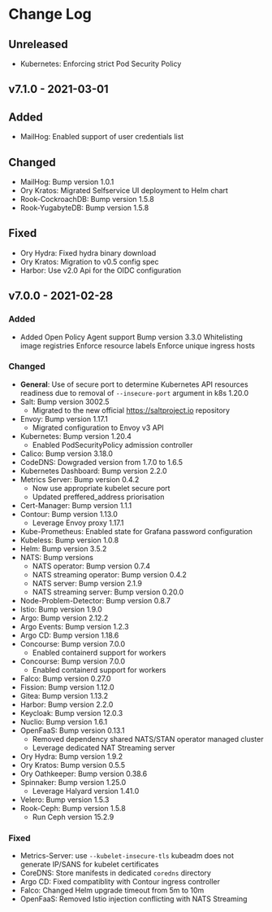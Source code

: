 # Change Log

## Unreleased

* Kubernetes: Enforcing strict Pod Security Policy

## v7.1.0 - 2021-03-01

## Added

* MailHog: Enabled support of user credentials list

## Changed

* MailHog: Bump version 1.0.1
* Ory Kratos: Migrated Selfservice UI deployment to Helm chart
* Rook-CockroachDB: Bump version 1.5.8
* Rook-YugabyteDB: Bump version 1.5.8

## Fixed


* Ory Hydra: Fixed  hydra binary download
* Ory Kratos: Migration to v0.5 config spec
* Harbor: Use v2.0 Api for the OIDC configuration

## v7.0.0 - 2021-02-28

### Added

* Added Open Policy Agent support
  Bump version 3.3.0
  Whitelisting image registries
  Enforce resource labels
  Enforce unique ingress hosts

### Changed

* **General**: Use of secure port to determine Kubernetes API resources readiness due to removal of `--insecure-port` argument in k8s 1.20.0
* Salt: Bump version 3002.5
  * Migrated to the new official https://saltproject.io repository
* Envoy: Bump version 1.17.1
  * Migrated configuration to Envoy v3 API
* Kubernetes: Bump version 1.20.4
  * Enabled PodSecurityPolicy admission controller
* Calico: Bump version 3.18.0
* CodeDNS: Dowgraded version from 1.7.0 to 1.6.5
* Kubernetes Dashboard: Bump version 2.2.0
* Metrics Server: Bump version 0.4.2
  * Now use appropriate kubelet secure port
  * Updated preffered_address priorisation
* Cert-Manager: Bump version 1.1.1
* Contour: Bump version 1.13.0
  * Leverage Envoy proxy 1.17.1
* Kube-Prometheus: Enabled state for Grafana password configuration
* Kubeless: Bump version 1.0.8
* Helm: Bump version 3.5.2
* NATS: Bump versions
  * NATS operator: Bump version 0.7.4
  * NATS streaming operator: Bump version 0.4.2
  * NATS server: Bump version 2.1.9
  * NATS streaming server: Bump version 0.20.0
* Node-Problem-Detector: Bump version 0.8.7
* Istio: Bump version 1.9.0
* Argo: Bump version 2.12.2
* Argo Events: Bump version 1.2.3
* Argo CD: Bump version 1.18.6
* Concourse: Bump version 7.0.0
  * Enabled containerd support for workers
* Concourse: Bump version 7.0.0
  * Enabled containerd support for workers
* Falco: Bump version 0.27.0
* Fission: Bump version 1.12.0
* Gitea: Bump version 1.13.2
* Harbor: Bump version 2.2.0
* Keycloak: Bump version 12.0.3
* Nuclio: Bump version 1.6.1
* OpenFaaS: Bump version 0.13.1
  * Removed dependency shared NATS/STAN operator managed cluster
  * Leverage dedicated NAT Streaming server
* Ory Hydra: Bump version 1.9.2
* Ory Kratos: Bump version 0.5.5
* Ory Oathkeeper: Bump version 0.38.6
* Spinnaker: Bump version 1.25.0
  * Leverage Halyard version 1.41.0
* Velero: Bump version 1.5.3
* Rook-Ceph: Bump version 1.5.8
  * Run Ceph version 15.2.9


### Fixed

* Metrics-Server: use `--kubelet-insecure-tls`
  kubeadm does not generate IP/SANS for kubelet certificates
* CoreDNS: Store manifests in dedicated `coredns` directory
* Argo CD: Fixed compatiblity with Contour ingress controller
* Falco: Changed Helm upgrade timeout from 5m to 10m
* OpenFaaS: Removed Istio injection conflicting with NATS Streaming